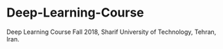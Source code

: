 # Deep-Learning-Course
Deep Learning Course Fall 2018, Sharif University of Technology, Tehran, Iran.

